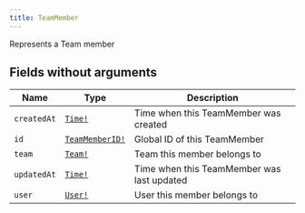 ```yaml
---
title: TeamMember
---
```


Represents a Team member

## Fields without arguments

| Name | Type | Description |
|------|------|-------------|
| `createdAt` | [`Time!`](../scalar/time.md) | Time when this TeamMember was created |
| `id` | [`TeamMemberID!`](../scalar/teammemberid.md) | Global ID of this TeamMember |
| `team` | [`Team!`](../object/team.md) | Team this member belongs to |
| `updatedAt` | [`Time!`](../scalar/time.md) | Time when this TeamMember was last updated |
| `user` | [`User!`](../object/user.md) | User this member belongs to |

